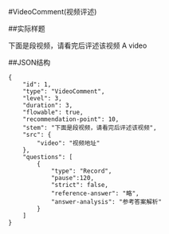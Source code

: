 #VideoComment(视频评述)

##实际样题

下面是段视频，请看完后评述该视频
A video

##JSON结构

	{
		"id": 1,						
		"type": "VideoComment",			
		"level": 3,						
		"duration": 3,					
		"flowable": true,				
		"recommendation-point": 10,
		"stem": "下面是段视频，请看完后评述该视频",	
		"src": {
			"video": "视频地址"
		},
		"questions": [
			{
				"type": "Record",
				"pause":120,		
				"strict": false,
				"reference-answer": "略",		
				"answer-analysis": "参考答案解析"
			}
		]
	}
